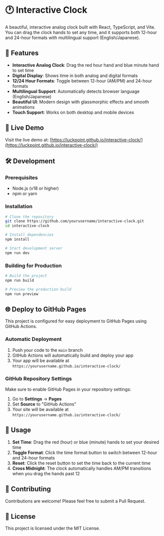 # 🕐 Interactive Clock

A beautiful, interactive analog clock built with React, TypeScript, and Vite. You can drag the clock hands to set any time, and it supports both 12-hour and 24-hour formats with multilingual support (English/Japanese).

## 🌟 Features

- **Interactive Analog Clock**: Drag the red hour hand and blue minute hand to set time
- **Digital Display**: Shows time in both analog and digital formats
- **12/24 Hour Formats**: Toggle between 12-hour (AM/PM) and 24-hour formats
- **Multilingual Support**: Automatically detects browser language (English/Japanese)
- **Beautiful UI**: Modern design with glassmorphic effects and smooth animations
- **Touch Support**: Works on both desktop and mobile devices

## 🚀 Live Demo

Visit the live demo at: [https://luckpoint.github.io/interactive-clock/](https://luckpoint.github.io/interactive-clock/)

## 🛠️ Development

### Prerequisites

- Node.js (v18 or higher)
- npm or yarn

### Installation

```bash
# Clone the repository
git clone https://github.com/yourusername/interactive-clock.git
cd interactive-clock

# Install dependencies
npm install

# Start development server
npm run dev
```

### Building for Production

```bash
# Build the project
npm run build

# Preview the production build
npm run preview
```

## 🌐 Deploy to GitHub Pages

This project is configured for easy deployment to GitHub Pages using GitHub Actions.

### Automatic Deployment

1. Push your code to the `main` branch
2. GitHub Actions will automatically build and deploy your app
3. Your app will be available at `https://yourusername.github.io/interactive-clock/`

### GitHub Repository Settings

Make sure to enable GitHub Pages in your repository settings:

1. Go to **Settings** → **Pages**
2. Set **Source** to "GitHub Actions"
3. Your site will be available at `https://yourusername.github.io/interactive-clock/`

## 🎯 Usage

1. **Set Time**: Drag the red (hour) or blue (minute) hands to set your desired time
2. **Toggle Format**: Click the time format button to switch between 12-hour and 24-hour formats
3. **Reset**: Click the reset button to set the time back to the current time
4. **Cross Midnight**: The clock automatically handles AM/PM transitions when you drag the hands past 12

## 🤝 Contributing

Contributions are welcome! Please feel free to submit a Pull Request.

## 📄 License

This project is licensed under the MIT License.
